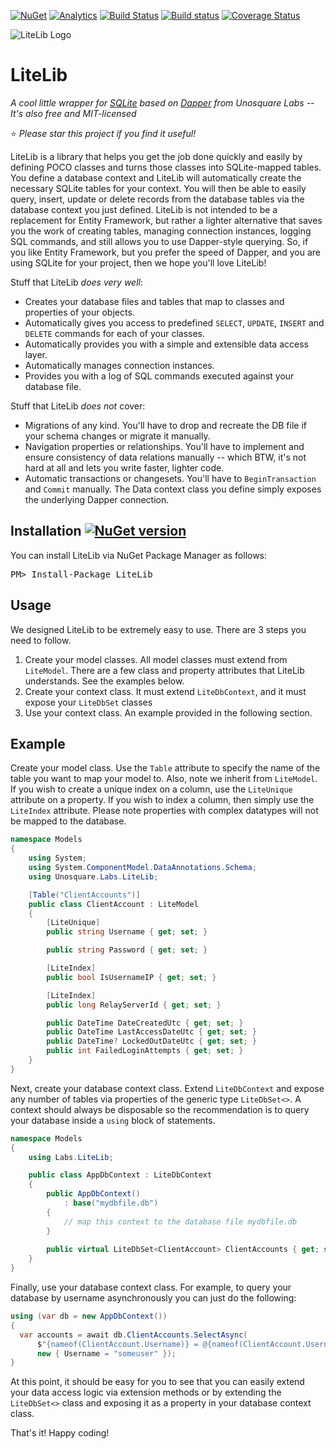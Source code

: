  [![NuGet](https://img.shields.io/nuget/dt/LiteLib%20.svg)](https://www.nuget.org/packages/LiteLib/)
 [![Analytics](https://ga-beacon.appspot.com/UA-8535255-2/unosquare/litelib/)](https://github.com/igrigorik/ga-beacon)
 [![Build Status](https://travis-ci.org/unosquare/litelib.svg?branch=master)](https://travis-ci.org/unosquare/litelib)
 [![Build status](https://ci.appveyor.com/api/projects/status/iwk94ol34b7y5411?svg=true)](https://ci.appveyor.com/project/geoperez/litelib)
 [![Coverage Status](https://coveralls.io/repos/github/unosquare/litelib/badge.svg?branch=master)](https://coveralls.io/github/unosquare/litelib?branch=master)

<img src="https://raw.githubusercontent.com/unosquare/litelib/master/litelib-logo.png" alt="LiteLib Logo" />

# LiteLib

_A cool little wrapper for [SQLite](https://www.sqlite.org/) based on [Dapper](https://github.com/StackExchange/Dapper) from Unosquare Labs -- It's also free and MIT-licensed_

:star: *Please star this project if you find it useful!* 

LiteLib is a library that helps you get the job done quickly and easily by defining POCO classes and turns those classes into SQLite-mapped tables. You define a database context and LiteLib will automatically create the necessary SQLite tables for your context. You will then be able to easily query, insert, update or delete records from the database tables via the database context you just defined. LiteLib is not intended to be a replacement for Entity Framework, but rather a lighter alternative that saves you the work of creating tables, managing connection instances, logging SQL commands, and still allows you to use Dapper-style querying. So, if you like Entity Framework, but you prefer the speed of Dapper, and you are using SQLite for your project, then we hope you'll love LiteLib!

Stuff that LiteLib *does very well*:
- Creates your database files and tables that map to classes and properties of your objects.
- Automatically gives you access to predefined `SELECT`, `UPDATE`, `INSERT` and `DELETE` commands for each of your classes.
- Automatically provides you with a simple and extensible data access layer.
- Automatically manages connection instances.
- Provides you with a log of SQL commands executed against your database file.

Stuff that LiteLib *does not* cover:
- Migrations of any kind. You'll have to drop and recreate the DB file if your schema changes or migrate it manually.
- Navigation properties or relationships. You'll have to implement and ensure consistency of data relations manually -- which BTW, it's not hard at all and lets you write faster, lighter code.
- Automatic transactions or changesets. You'll have to `BeginTransaction` and `Commit` manually. The Data context class you define simply exposes the underlying Dapper connection.

## Installation [![NuGet version](https://badge.fury.io/nu/litelib.svg)](https://badge.fury.io/nu/litelib)

You can install LiteLib via NuGet Package Manager as follows:

<pre>
PM> Install-Package LiteLib
</pre>

## Usage

We designed LiteLib to be extremely easy to use. There are 3 steps you need to follow.

1. Create your model classes. All model classes must extend from `LiteModel`. There are a few class and property attributes that LiteLib understands. See the examples below.
2. Create your context class. It must extend `LiteDbContext`, and it must expose your `LiteDbSet` classes
3. Use your context class. An example provided in the following section.

## Example

Create your model class. Use the `Table` attribute to specify the name of the table you want to map your model to. Also, note we inherit from `LiteModel`. If you wish to create a unique index on a column, use the `LiteUnique` attribute on a property. If you wish to index a column, then simply use the `LiteIndex` attribute. Please note properties with complex datatypes will not be mapped to the database.

```cs
namespace Models
{
    using System;
    using System.ComponentModel.DataAnnotations.Schema;
    using Unosquare.Labs.LiteLib;

    [Table("ClientAccounts")]
    public class ClientAccount : LiteModel
    {
        [LiteUnique]
        public string Username { get; set; }

        public string Password { get; set; }

        [LiteIndex]
        public bool IsUsernameIP { get; set; }

        [LiteIndex]
        public long RelayServerId { get; set; }

        public DateTime DateCreatedUtc { get; set; }
        public DateTime LastAccessDateUtc { get; set; }
        public DateTime? LockedOutDateUtc { get; set; }
        public int FailedLoginAttempts { get; set; }
    }
}
```

Next, create your database context class. Extend `LiteDbContext` and expose any number of tables via properties of the generic type `LiteDbSet<>`. A context should always be disposable so the recommendation is to query your database inside a `using` block of statements.

```cs
namespace Models
{
    using Labs.LiteLib;

    public class AppDbContext : LiteDbContext
    {
        public AppDbContext()
            : base("mydbfile.db")
        {
            // map this context to the database file mydbfile.db
        }
        
        public virtual LiteDbSet<ClientAccount> ClientAccounts { get; set; }
    }
}
```

Finally, use your database context class. For example, to query your database by username asynchronously you can just do the following:

```cs
using (var db = new AppDbContext())
{
  var accounts = await db.ClientAccounts.SelectAsync(
      $"{nameof(ClientAccount.Username)} = @{nameof(ClientAccount.Username)}", 
      new { Username = "someuser" });
}
```

At this point, it should be easy for you to see that you can easily extend your data access logic via extension methods or by extending the `LiteDbSet<>` class and exposing it as a property in your database context class.

That's it! Happy coding!
